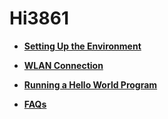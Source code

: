 # Hi3861<a name="EN-US_TOPIC_0000001174350609"></a>

-   **[Setting Up the Environment](setting-up-the-environment.md)**  

-   **[WLAN Connection](wlan-connection.md)**  

-   **[Running a Hello World Program](running-a-hello-world-program.md)**  

-   **[FAQs](faqs.md)**  


